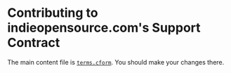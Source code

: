 # Contributing to indieopensource.com's Support Contract

The main content file is [`terms.cform`](`./terms.cform`).  You should make your changes there.
